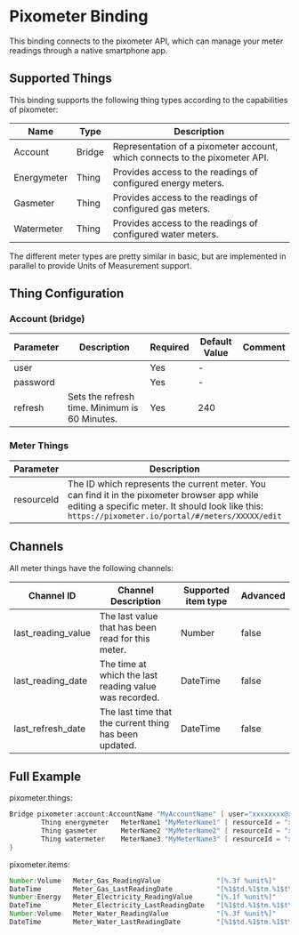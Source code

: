 # Pixometer Binding

This binding connects to the pixometer API, which can manage your meter readings through a native smartphone app.

## Supported Things

This binding supports the following thing types according to the capabilities of pixometer:

| Name        | Type   | Description                                                                 |
| ----------- | ------ | --------------------------------------------------------------------------- |
| Account     | Bridge | Representation of a pixometer account, which connects to the pixometer API. |
| Energymeter | Thing  | Provides access to the readings of configured energy meters.                |
| Gasmeter    | Thing  | Provides access to the readings of configured gas meters.                   |
| Watermeter  | Thing  | Provides access to the readings of configured water meters.                 |

The different meter types are pretty similar in basic, but are implemented in parallel to provide Units of Measurement support.

## Thing Configuration

### Account (bridge)

| Parameter | Description                                   | Required | Default Value | Comment |
| --------- | --------------------------------------------- | -------- | ------------- | ------- |
| user      |                                               | Yes      | -             |         |
| password  |                                               | Yes      | -             |         |
| refresh   | Sets the refresh time. Minimum is 60 Minutes. | Yes      | 240           |         |

### Meter Things

| Parameter  | Description                                                                                                                                                                                         | Required |
| ---------- | --------------------------------------------------------------------------------------------------------------------------------------------------------------------------------------------------- | -------- |
| resourceId | The ID which represents the current meter. You can find it in the pixometer browser app while editing a specific meter. It should look like this: `https://pixometer.io/portal/#/meters/XXXXX/edit` | Yes      |

## Channels

All meter things have the following channels:

| Channel ID         | Channel Description                                    | Supported item type | Advanced |
| ------------------ | ------------------------------------------------------ | ------------------- | -------- |
| last_reading_value | The last value that has been read for this meter.      | Number              | false    |
| last_reading_date  | The time at which the last reading value was recorded. | DateTime            | false    |
| last_refresh_date  | The last time that the current thing has been updated. | DateTime            | false    |

## Full Example

pixometer.things:

```java
Bridge pixometer:account:AccountName "MyAccountName" [ user="xxxxxxxx@xxxx.xx", password="xxxxxxxxxxxx", refresh= 60 ] {
        Thing energymeter   MeterName1 "MyMeterName1" [ resourceId = "xxxxxxxx" ]
        Thing gasmeter      MeterName2 "MyMeterName2" [ resourceId = "xxxxxxxx" ]
        Thing watermeter    MeterName3 "MyMeterName3" [ resourceId = "xxxxxxxx" ]
}
```

pixometer.items:

```java
Number:Volume   Meter_Gas_ReadingValue              "[%.3f %unit%]"                     []  {channel="pixometer:gasmeter:accountname:metername1:last_reading_value"}
DateTime        Meter_Gas_LastReadingDate           "[%1$td.%1$tm.%1$tY %1$tH:%1$tM]"   []  {channel="pixometer:gasmeter:accountname:metername1:last_reading_date"}
Number:Energy   Meter_Electricity_ReadingValue      "[%.1f %unit%]"                     []  {channel="pixometer:energymeter:accountname:metername2:last_reading_value"}
DateTime        Meter_Electricity_LastReadingDate   "[%1$td.%1$tm.%1$tY %1$tH:%1$tM]"   []  {channel="pixometer:energymeter:accountname:metername2:last_reading_date"}
Number:Volume   Meter_Water_ReadingValue            "[%.3f %unit%]"                     []  {channel="pixometer:watermeter:accountname:metername3:last_reading_value"}
DateTime        Meter_Water_LastReadingDate         "[%1$td.%1$tm.%1$tY %1$tH:%1$tM]"   []  {channel="pixometer:watermeter:accountname:metername3:last_reading_date"}
```
